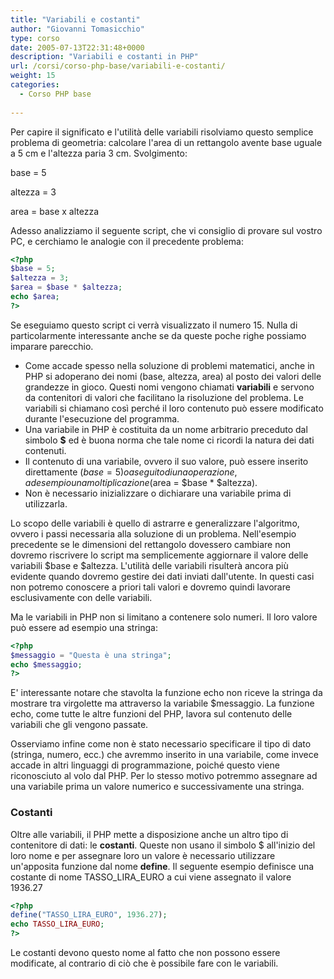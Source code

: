 ```yaml
---
title: "Variabili e costanti"
author: "Giovanni Tomasicchio"
type: corso
date: 2005-07-13T22:31:48+0000
description: "Variabili e costanti in PHP"
url: /corsi/corso-php-base/variabili-e-costanti/
weight: 15
categories:
  - Corso PHP base
  
---
```

 Per capire il significato e l'utilità delle variabili risolviamo questo semplice problema di geometria: calcolare l'area di un rettangolo avente base uguale a 5 cm e l'altezza paria 3 cm. Svolgimento:

 base = 5

 altezza = 3

 area = base x altezza

 Adesso analizziamo il seguente script, che vi consiglio di provare sul vostro PC, e cerchiamo le analogie con il precedente problema:

 ```php
<?php
$base = 5;
$altezza = 3;
$area = $base * $altezza;
echo $area;
?>
```

 Se eseguiamo questo script ci verrà visualizzato il numero 15. Nulla di particolarmente interessante anche se da queste poche righe possiamo imparare parecchio.

- Come accade spesso nella soluzione di problemi matematici, anche in PHP si adoperano dei nomi (base, altezza, area) al posto dei valori delle grandezze in gioco. Questi nomi vengono chiamati **variabili** e servono da contenitori di valori che facilitano la risoluzione del problema. Le variabili si chiamano così perché il loro contenuto può essere modificato durante l'esecuzione del programma.
- Una variabile in PHP è costituita da un nome arbitrario preceduto dal simbolo **$** ed è buona norma che tale nome ci ricordi la natura dei dati contenuti.
- Il contenuto di una variabile, ovvero il suo valore, può essere inserito direttamente ($base = 5) o a seguito di una operazione, ad esempio una moltiplicazione ($area = $base \* $altezza).
- Non è necessario inizializzare o dichiarare una variabile prima di utilizzarla.
 
 Lo scopo delle variabili è quello di astrarre e generalizzare l'algoritmo, ovvero i passi necessaria alla soluzione di un problema. Nell'esempio precedente se le dimensioni del rettangolo dovessero cambiare non dovremo riscrivere lo script ma semplicemente aggiornare il valore delle variabili $base e $altezza. L'utilità delle variabili risulterà ancora più evidente quando dovremo gestire dei dati inviati dall'utente. In questi casi non potremo conoscere a priori tali valori e dovremo quindi lavorare esclusivamente con delle variabili.

 Ma le variabili in PHP non si limitano a contenere solo numeri. Il loro valore può essere ad esempio una stringa:

 ```php
<?php
$messaggio = "Questa è una stringa";
echo $messaggio;
?>
```

 E' interessante notare che stavolta la funzione echo non riceve la stringa da mostrare tra virgolette ma attraverso la variabile $messaggio. La funzione echo, come tutte le altre funzioni del PHP, lavora sul contenuto delle variabili che gli vengono passate.

 Osserviamo infine come non è stato necessario specificare il tipo di dato (stringa, numero, ecc.) che avremmo inserito in una variabile, come invece accade in altri linguaggi di programmazione, poiché questo viene riconosciuto al volo dal PHP. Per lo stesso motivo potremmo assegnare ad una variabile prima un valore numerico e successivamente una stringa.

###  Costanti

 Oltre alle variabili, il PHP mette a disposizione anche un altro tipo di contenitore di dati: le **costanti**. Queste non usano il simbolo $ all'inizio del loro nome e per assegnare loro un valore è necessario utilizzare un'apposita funzione dal nome **define**. Il seguente esempio definisce una costante di nome TASSO\_LIRA\_EURO a cui viene assegnato il valore 1936.27

 ```php
<?php
define("TASSO_LIRA_EURO", 1936.27);
echo TASSO_LIRA_EURO;
?>
```

 Le costanti devono questo nome al fatto che non possono essere modificate, al contrario di ciò che è possibile fare con le variabili.